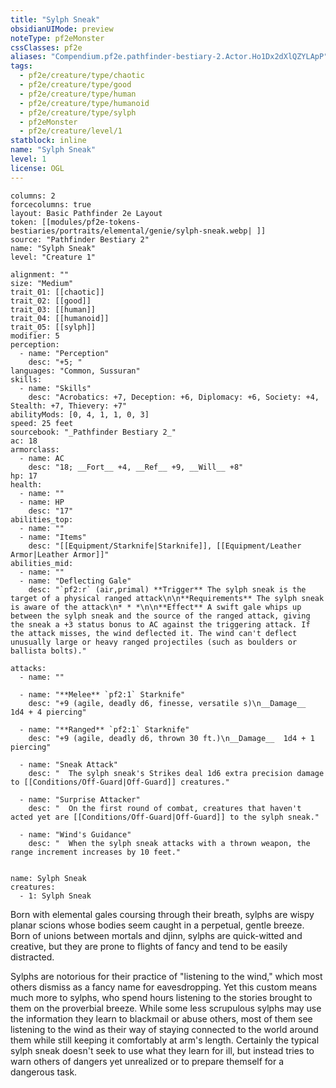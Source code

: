 ```yaml
---
title: "Sylph Sneak"
obsidianUIMode: preview
noteType: pf2eMonster
cssClasses: pf2e
aliases: "Compendium.pf2e.pathfinder-bestiary-2.Actor.Ho1Dx2dXlQZYLApP" 
tags:
  - pf2e/creature/type/chaotic
  - pf2e/creature/type/good
  - pf2e/creature/type/human
  - pf2e/creature/type/humanoid
  - pf2e/creature/type/sylph
  - pf2eMonster
  - pf2e/creature/level/1
statblock: inline
name: "Sylph Sneak"
level: 1
license: OGL
---
```


```statblock
columns: 2
forcecolumns: true
layout: Basic Pathfinder 2e Layout
token: [[modules/pf2e-tokens-bestiaries/portraits/elemental/genie/sylph-sneak.webp| ]]
source: "Pathfinder Bestiary 2"
name: "Sylph Sneak"
level: "Creature 1"

alignment: ""
size: "Medium"
trait_01: [[chaotic]]
trait_02: [[good]]
trait_03: [[human]]
trait_04: [[humanoid]]
trait_05: [[sylph]]
modifier: 5
perception:
  - name: "Perception"
    desc: "+5; "
languages: "Common, Sussuran"
skills:
  - name: "Skills"
    desc: "Acrobatics: +7, Deception: +6, Diplomacy: +6, Society: +4, Stealth: +7, Thievery: +7"
abilityMods: [0, 4, 1, 1, 0, 3]
speed: 25 feet
sourcebook: "_Pathfinder Bestiary 2_"
ac: 18
armorclass:
  - name: AC
    desc: "18; __Fort__ +4, __Ref__ +9, __Will__ +8"
hp: 17
health:
  - name: ""
  - name: HP
    desc: "17"
abilities_top:
  - name: ""
  - name: "Items"
    desc: "[[Equipment/Starknife|Starknife]], [[Equipment/Leather Armor|Leather Armor]]"
abilities_mid:
  - name: ""
  - name: "Deflecting Gale"
    desc: "`pf2:r` (air,primal) **Trigger** The sylph sneak is the target of a physical ranged attack\n\n**Requirements** The sylph sneak is aware of the attack\n* * *\n\n**Effect** A swift gale whips up between the sylph sneak and the source of the ranged attack, giving the sneak a +3 status bonus to AC against the triggering attack. If the attack misses, the wind deflected it. The wind can't deflect unusually large or heavy ranged projectiles (such as boulders or ballista bolts)."

attacks:
  - name: ""

  - name: "**Melee** `pf2:1` Starknife"
    desc: "+9 (agile, deadly d6, finesse, versatile s)\n__Damage__  1d4 + 4 piercing"

  - name: "**Ranged** `pf2:1` Starknife"
    desc: "+9 (agile, deadly d6, thrown 30 ft.)\n__Damage__  1d4 + 1 piercing"

  - name: "Sneak Attack"
    desc: "  The sylph sneak's Strikes deal 1d6 extra precision damage to [[Conditions/Off-Guard|Off-Guard]] creatures."

  - name: "Surprise Attacker"
    desc: "  On the first round of combat, creatures that haven't acted yet are [[Conditions/Off-Guard|Off-Guard]] to the sylph sneak."

  - name: "Wind's Guidance"
    desc: "  When the sylph sneak attacks with a thrown weapon, the range increment increases by 10 feet."
 
```

```encounter-table
name: Sylph Sneak
creatures:
  - 1: Sylph Sneak
```



Born with elemental gales coursing through their breath, sylphs are wispy planar scions whose bodies seem caught in a perpetual, gentle breeze. Born of unions between mortals and djinn, sylphs are quick-witted and creative, but they are prone to flights of fancy and tend to be easily distracted.

Sylphs are notorious for their practice of "listening to the wind," which most others dismiss as a fancy name for eavesdropping. Yet this custom means much more to sylphs, who spend hours listening to the stories brought to them on the proverbial breeze. While some less scrupulous sylphs may use the information they learn to blackmail or abuse others, most of them see listening to the wind as their way of staying connected to the world around them while still keeping it comfortably at arm's length. Certainly the typical sylph sneak doesn't seek to use what they learn for ill, but instead tries to warn others of dangers yet unrealized or to prepare themself for a dangerous task.
